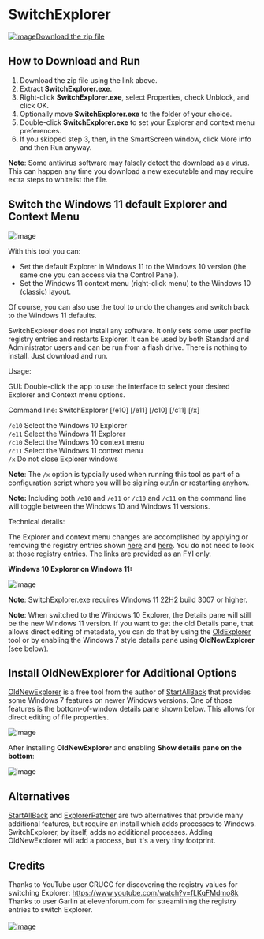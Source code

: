 # SwitchExplorer

[![image](https://github.com/LesFerch/WinSetView/assets/79026235/0188480f-ca53-45d5-b9ff-daafff32869e)Download the zip file](https://github.com/LesFerch/SwitchExplorer/releases/download/2.1.0/SwitchExplorer.zip)

## How to Download and Run

1. Download the zip file using the link above.
2. Extract **SwitchExplorer.exe**.
3. Right-click **SwitchExplorer.exe**, select Properties, check Unblock, and click OK.
4. Optionally move **SwitchExplorer.exe** to the folder of your choice.
5. Double-click **SwitchExplorer.exe** to set your Explorer and context menu preferences.
6. If you skipped step 3, then, in the SmartScreen window, click More info and then Run anyway.

**Note**: Some antivirus software may falsely detect the download as a virus. This can happen any time you download a new executable and may require extra steps to whitelist the file.

## Switch the Windows 11 default Explorer and Context Menu

![image](https://github.com/LesFerch/SwitchExplorer/assets/79026235/b2a47468-4b91-48fd-94d3-cfdc2c659e0b)

With this tool you can:

- Set the default Explorer in Windows 11 to the Windows 10 version (the same one you can access via the Control Panel).
- Set the Windows 11 context menu (right-click menu) to the Windows 10 (classic) layout.

Of course, you can also use the tool to undo the changes and switch back to the Windows 11 defaults.

SwitchExplorer does not install any software. It only sets some user profile registry entries and restarts Explorer. It can be used by both Standard and Administrator users and can be run from a flash drive. There is nothing to install. Just download and run.

Usage:
  
GUI: Double-click the app to use the interface to select your desired Explorer and Context menu options.

Command line: SwitchExplorer [/e10] [/e11] [/c10] [/c11] [/x]

`/e10`  Select the Windows 10 Explorer\
`/e11`  Select the Windows 11 Explorer\
`/c10`  Select the Windows 10 context menu\
`/c11`  Select the Windows 11 context menu\
`/x`    Do not close Explorer windows

**Note**: The `/x` option is typcially used when running this tool as part of a configuration script where you will be sigining out/in or restarting anyhow.

**Note:** Including both `/e10` and `/e11` or `/c10` and `/c11` on the command line will toggle between the Windows 10 and Windows 11 versions.

Technical details:

The Explorer and context menu changes are accomplished by applying or removing the registry entries shown [here](https://www.elevenforum.com/t/restore-classic-file-explorer-with-ribbon-in-windows-11.620/#Three) and [here](https://www.elevenforum.com/t/disable-show-more-options-context-menu-in-windows-11.1589/#One). You do not need to look at those registry entries. The links are provided as an FYI only.

**Windows 10 Explorer on Windows 11:**

![image](https://github.com/LesFerch/SwitchExplorer/assets/79026235/9f768e17-a9d3-494e-9c9c-cc0161394c7e)

**Note**: SwitchExplorer.exe requires Windows 11 22H2 build 3007 or higher.

**Note**: When switched to the Windows 10 Explorer, the Details pane will still be the new Windows 11 version. If you want to get the old Details pane, that allows direct editing of metadata, you can do that by using the [OldExplorer](https://lesferch.github.io/OldExplorer) tool or by enabling the Windows 7 style details pane using **OldNewExplorer** (see below).


## Install OldNewExplorer for Additional Options

[OldNewExplorer](https://www.oldnewexplorer.com/) is a free tool from the author of [StartAllBack](https://www.startallback.com/) that provides some Windows 7 features on newer Windows versions. One of those features is the bottom-of-window details pane shown below. This allows for direct editing of file properties.

![image](https://github.com/LesFerch/SwitchExplorer/assets/79026235/5e7e3053-8dd1-4af5-9c2d-efe9b8e5c61b)

After installing **OldNewExplorer** and enabling **Show details pane on the bottom**:

![image](https://github.com/LesFerch/SwitchExplorer/assets/79026235/7cbaa13c-7163-443c-8990-c87f7efa901d)

## Alternatives

[StartAllBack](https://www.startallback.com/) and [ExplorerPatcher](https://github.com/valinet/ExplorerPatcher) are two alternatives that provide many additional features, but require an install which adds processes to Windows. SwitchExplorer, by itself, adds no additional processes. Adding OldNewExplorer will add a process, but it's a very tiny footprint.

## Credits

Thanks to YouTube user CRUCC for discovering the registry values for switching Explorer: https://www.youtube.com/watch?v=fLKqFMdmo8k
\
Thanks to user Garlin at elevenforum.com for streamlining the registry entries to switch Explorer.
\
\
[![image](https://github.com/LesFerch/WinSetView/assets/79026235/63b7acbc-36ef-4578-b96a-d0b7ea0cba3a)](https://github.com/LesFerch/SwitchExplorer)




